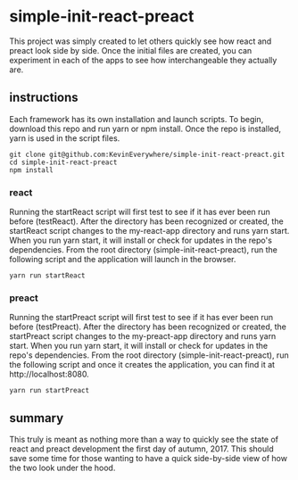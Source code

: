 # simple-init-react-preact

This project was simply created to let others quickly see how react and preact look side by side. Once the initial files are created, you can experiment in each of the apps to see how interchangeable they actually are.

## instructions

Each framework has its own installation and launch scripts. To begin, download this repo and run yarn or npm install. Once the repo is installed, yarn is used in the script files.

```
git clone git@github.com:KevinEverywhere/simple-init-react-preact.git
cd simple-init-react-preact
npm install
```

### react

Running the startReact script will first test to see if it has ever been run before (testReact). After the directory has been recognized or created, the startReact script changes to the my-react-app directory and runs yarn start. When you run yarn start, it will install or check for updates in the repo's dependencies. From the root directory (simple-init-react-preact), run the following script and the application will launch in the browser.

```
yarn run startReact
```

### preact


Running the startPreact script will first test to see if it has ever been run before (testPreact). After the directory has been recognized or created, the startPreact script changes to the my-preact-app directory and runs yarn start. When you run yarn start, it will install or check for updates in the repo's dependencies. From the root directory (simple-init-react-preact), run the following script and once it creates the application, you can find it at http://localhost:8080.

```
yarn run startPreact
```

## summary

This truly is meant as nothing more than a way to quickly see the state of react and preact development the first day of autumn, 2017. This should save some time for those wanting to have a quick side-by-side view of how the two look under the hood.
